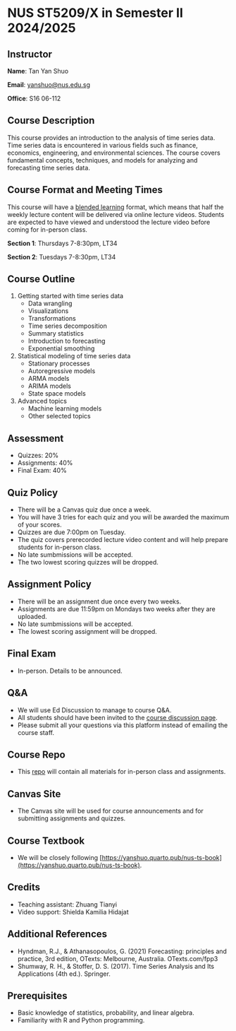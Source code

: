 # NUS ST5209/X in Semester II 2024/2025

## Instructor
**Name**: Tan Yan Shuo

**Email**: yanshuo@nus.edu.sg

**Office**: S16 06-112


## Course Description
This course provides an introduction to the analysis of time series data. Time series data is encountered in various fields such as finance, economics, engineering, and environmental sciences. The course covers fundamental concepts, techniques, and models for analyzing and forecasting time series data.

## Course Format and Meeting Times
This course will have a [blended learning](https://cit.nus.edu.sg/blended-learning-2-0-2/) format, which means that half the weekly lecture content will be delivered via online lecture videos.
Students are expected to have viewed and understood the lecture video before coming for in-person class.

**Section 1**: Thursdays 7-8:30pm, LT34

**Section 2**: Tuesdays 7-8:30pm, LT34

## Course Outline
1. Getting started with time series data
   - Data wrangling
   - Visualizations
   - Transformations
   - Time series decomposition
   - Summary statistics
   - Introduction to forecasting
   - Exponential smoothing
2. Statistical modeling of time series data
   - Stationary processes
   - Autoregressive models
   - ARMA models
   - ARIMA models
   - State space models
3. Advanced topics
   - Machine learning models
   - Other selected topics

## Assessment
- Quizzes: 20%
- Assignments: 40%
- Final Exam: 40%

## Quiz Policy
- There will be a Canvas quiz due once a week.
- You will have 3 tries for each quiz and you will be awarded the maximum of your scores.
- Quizzes are due 7:00pm on Tuesday.
- The quiz covers prerecorded lecture video content and will help prepare students for in-person class.
- No late sumbmissions will be accepted.
- The two lowest scoring quizzes will be dropped.

## Assignment Policy
- There will be an assignment due once every two weeks.
- Assignments are due 11:59pm on Mondays two weeks after they are uploaded.
- No late sumbmissions will be accepted.
- The lowest scoring assignment will be dropped.

## Final Exam
- In-person. Details to be announced.

## Q&A
- We will use Ed Discussion to manage to course Q&A.
- All students should have been invited to the [course discussion page](https://edstem.org/us/courses/72541/discussion). 
- Please submit all your questions via this platform instead of emailing the course staff.

## Course Repo
- This [repo](https://github.com/yanshuotan/st5209-2025) will contain all materials for in-person class and assignments.

## Canvas Site
- The Canvas site will be used for course announcements and for submitting assignments and quizzes.

## Course Textbook
- We will be closely following [https://yanshuo.quarto.pub/nus-ts-book](https://yanshuo.quarto.pub/nus-ts-book).

## Credits
- Teaching assistant: Zhuang Tianyi
- Video support: Shielda Kamilia Hidajat

## Additional References
- Hyndman, R.J., & Athanasopoulos, G. (2021) Forecasting: principles and practice, 3rd edition, OTexts: Melbourne, Australia. OTexts.com/fpp3
- Shumway, R. H., & Stoffer, D. S. (2017). Time Series Analysis and Its Applications (4th ed.). Springer.

## Prerequisites
- Basic knowledge of statistics, probability, and linear algebra.
- Familiarity with R and Python programming.